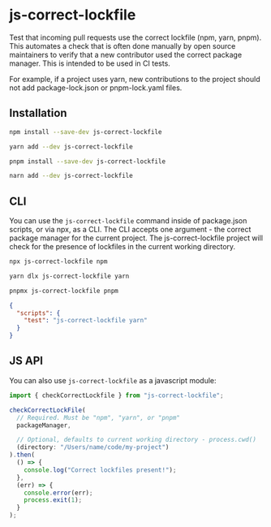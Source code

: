 # js-correct-lockfile

Test that incoming pull requests use the correct lockfile (npm, yarn, pnpm). This automates a check that is often done manually by open source maintainers to verify that a new contributor used the correct package manager. This is intended to be used in CI tests.

For example, if a project uses yarn, new contributions to the project should not add package-lock.json or pnpm-lock.yaml files.

## Installation

```sh
npm install --save-dev js-correct-lockfile

yarn add --dev js-correct-lockfile

pnpm install --save-dev js-correct-lockfile

narn add --dev js-correct-lockfile
```

## CLI

You can use the `js-correct-lockfile` command inside of package.json scripts, or via npx, as a CLI. The CLI accepts one argument - the correct package manager for the current project. The js-correct-lockfile project will check for the presence of lockfiles in the current working directory.

```sh
npx js-correct-lockfile npm

yarn dlx js-correct-lockfile yarn

pnpmx js-correct-lockfile pnpm
```

```json
{
  "scripts": {
    "test": "js-correct-lockfile yarn"
  }
}
```

## JS API

You can also use `js-correct-lockfile` as a javascript module:

```js
import { checkCorrectLockfile } from "js-correct-lockfile";

checkCorrectLockFile(
  // Required. Must be "npm", "yarn", or "pnpm"
  packageManager,

  // Optional, defaults to current working directory - process.cwd()
  (directory: "/Users/name/code/my-project")
).then(
  () => {
    console.log("Correct lockfiles present!");
  },
  (err) => {
    console.error(err);
    process.exit(1);
  }
);
```
